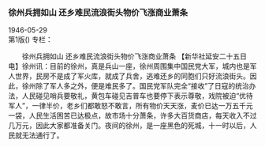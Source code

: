 ### 徐州兵拥如山  还乡难民流浪街头物价飞涨商业萧条  

1946-05-29  
第1版()
专栏：

　　徐州兵拥如山
    还乡难民流浪街头物价飞涨商业萧条
    【新华社延安二十五日电】徐州讯：目前的徐州，真是兵山一座，徐州周围集中国民党大军，城内也是军人世界，民房不是成了军火库，就成了兵舍，逃难还乡的同胞们只好流浪街头。因此，徐州除了军人多之外，便是难民多了。国民党军队完全“接收”了日寇的统治办法，人民碰见哨兵要敬礼，黄包车碰见吉普车也要停下表示尊敬，戏院被迫“优待军人”，一律半价，老乡们都敢怒不敢言，所有物价天天涨，麦价已达一万五千元一袋，人民生活困苦已达极点，故市场十分萧条，许多大百货商店，每天收入不过几万元，因此大家都准备关门。夜间的徐州，是一座黑色的死城，十一时以后，人民就无法通行了。  
